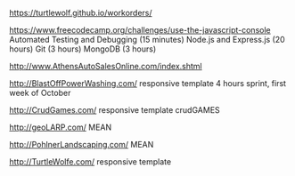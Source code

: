 https://turtlewolf.github.io/workorders/

https://www.freecodecamp.org/challenges/use-the-javascript-console
Automated Testing and Debugging (15 minutes) Node.js and Express.js (20 hours) Git (3 hours) MongoDB (3 hours)

http://www.AthensAutoSalesOnline.com/index.shtml

http://BlastOffPowerWashing.com/
responsive template 4 hours sprint, first week of October

http://CrudGames.com/
responsive template crudGAMES

http://geoLARP.com/
MEAN

http://PohlnerLandscaping.com/
MEAN

http://TurtleWolfe.com/
responsive template
